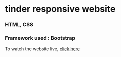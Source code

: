 # tinder responsive website

### HTML, CSS
### Framework used : Bootstrap

To watch the website live, <a href="https://i-sachinkumar.github.io/tinder" target="_blank"> click here </a>
